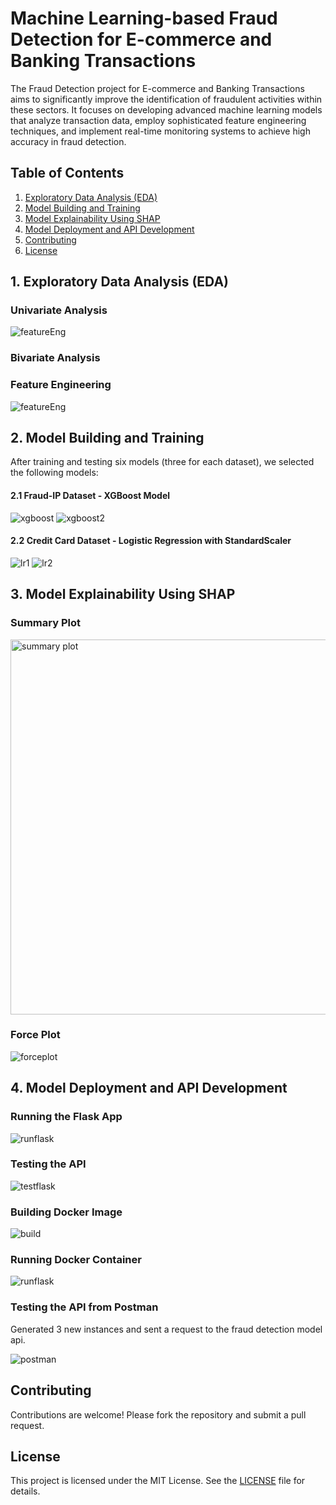 # Machine Learning-based Fraud Detection for E-commerce and Banking Transactions
The Fraud Detection project for E-commerce and Banking Transactions aims to significantly improve the identification of fraudulent activities within these sectors. It focuses on developing advanced machine learning models that analyze transaction data, employ sophisticated feature engineering techniques, and implement real-time monitoring systems to achieve high accuracy in fraud detection. 

## Table of Contents

1. [Exploratory Data Analysis (EDA)](#1-exploratory-data-analysis-eda)
2. [Model Building and Training](#2-model-building-and-training)
3. [Model Explainability Using SHAP](#3-model-explainability-using-shap)
4. [Model Deployment and API Development](#4-model-deployment-and-api-development)
5. [Contributing](#contributing)
6. [License](#license)

## 1. Exploratory Data Analysis (EDA)

### Univariate Analysis

![featureEng](https://github.com/Daniel-Andarge/AiML-financial-fraud-detection-model/blob/main/assets/eda/his1.png)

### Bivariate Analysis

### Feature Engineering

![featureEng](https://github.com/Daniel-Andarge/AiML-financial-fraud-detection-model/blob/main/assets/eda/featured_df.png)

## 2. Model Building and Training

After training and testing six models (three for each dataset), we selected the following models:

#### 2.1 Fraud-IP Dataset - XGBoost Model

![xgboost](https://github.com/Daniel-Andarge/AiML-financial-fraud-detection-model/blob/main/assets/model-building/xg1.png)
![xgboost2](https://github.com/Daniel-Andarge/AiML-financial-fraud-detection-model/blob/main/assets/model-building/xg2.png)

#### 2.2 Credit Card Dataset - Logistic Regression with StandardScaler

![lr1](https://github.com/Daniel-Andarge/AiML-financial-fraud-detection-model/blob/main/assets/model-building/lr1.png)
![lr2](https://github.com/Daniel-Andarge/AiML-financial-fraud-detection-model/blob/main/assets/model-building/lr2.png)

## 3. Model Explainability Using SHAP

### Summary Plot

<img src="https://github.com/Daniel-Andarge/AiML-financial-fraud-detection-model/blob/main/assets/shap-lime/summryPlot.png" alt="summary plot" width="600"/>

### Force Plot

![forceplot](https://github.com/Daniel-Andarge/AiML-financial-fraud-detection-model/blob/main/assets/shap-lime/forcePlot.png)

## 4. Model Deployment and API Development

### Running the Flask App

![runflask](https://github.com/Daniel-Andarge/AiML-financial-fraud-detection-model/blob/main/assets/api-docker/run-flask.png)

### Testing the API

![testflask](https://github.com/Daniel-Andarge/AiML-financial-fraud-detection-model/blob/main/assets/api-docker/test-flask.png)

### Building Docker Image

![build](https://github.com/Daniel-Andarge/AiML-financial-fraud-detection-model/blob/main/assets/api-docker/build-docker-image.png)

### Running Docker Container

![runflask](https://github.com/Daniel-Andarge/AiML-financial-fraud-detection-model/blob/main/assets/api-docker/docker-run.png)

### Testing the API from Postman

Generated 3 new instances and sent a request to the fraud detection model api.

![postman](https://github.com/Daniel-Andarge/AiML-financial-fraud-detection-model/blob/main/assets/api-docker/postman_tst.png)

## Contributing

Contributions are welcome! Please fork the repository and submit a pull request.

## License

This project is licensed under the MIT License. See the [LICENSE](LICENSE) file for details.
